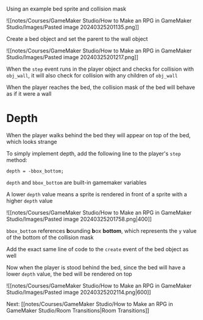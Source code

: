 Using an example bed sprite and collision mask

![[notes/Courses/GameMaker Studio/How to Make an RPG in GameMaker Studio/Images/Pasted image 20240325201135.png]]

Create a bed object and set the parent to the wall object

![[notes/Courses/GameMaker Studio/How to Make an RPG in GameMaker Studio/Images/Pasted image 20240325201217.png]]

When the `step` event runs in the player object and checks for collision with `obj_wall`, it will also check for collision with any children of `obj_wall`

When the player reaches the bed, the collision mask of the bed will behave as if it were a wall

# Depth

When the player walks behind the bed they will appear on top of the bed, which looks strange

To simply implement depth, add the following line to the player's `step` method:

```
depth = -bbox_bottom;
```

`depth` and `bbox_bottom` are built-in gamemaker variables

A lower `depth` value means a sprite is rendered in front of a sprite with a higher `depth` value

![[notes/Courses/GameMaker Studio/How to Make an RPG in GameMaker Studio/Images/Pasted image 20240325201758.png|400]]

`bbox_bottom` references **b**ounding **b**ox **bottom**, which represents the `y` value of the bottom of the collision mask

Add the exact same line of code to the `create` event of the bed object as well

Now when the player is stood behind the bed, since the bed will have a lower `depth` value, the bed will be rendered on top

![[notes/Courses/GameMaker Studio/How to Make an RPG in GameMaker Studio/Images/Pasted image 20240325202114.png|600]]

Next: [[notes/Courses/GameMaker Studio/How to Make an RPG in GameMaker Studio/Room Transitions|Room Transitions]]